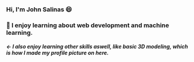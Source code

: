 ### Hi, I'm John Salinas 😄
### 🌱 I enjoy learning about web development and machine learning.

##### <- I also enjoy learning other skills aswell, like basic 3D modeling, which is how I made my profile picture on here.
#####  
<!--
**JohnSalinas123/JohnSalinas123** is a ✨ _special_ ✨ repository because its `README.md` (this file) appears on your GitHub profile.

Here are some ideas to get you started:

- 🔭 I’m currently working on ...
-  I’m currently learning ...
- 👯 I’m looking to collaborate on ...
- 🤔 I’m looking for help with ...
- 💬 Ask me about ...
- 📫 How to reach me: ...
- 😄 Pronouns: ...
- ⚡ Fun fact: ...
-->
